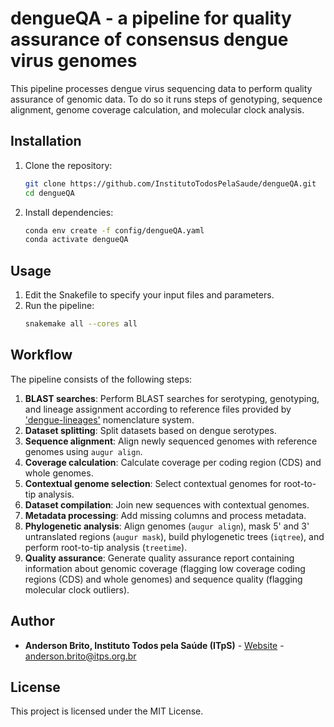 # dengueQA - a pipeline for quality assurance of consensus dengue virus genomes

This pipeline processes dengue virus sequencing data to perform quality assurance of genomic data. To do so it runs steps of genotyping, sequence alignment, genome coverage calculation, and molecular clock analysis.

## Installation

1. Clone the repository:
    ```bash
    git clone https://github.com/InstitutoTodosPelaSaude/dengueQA.git
    cd dengueQA
    ```

2. Install dependencies:
    ```bash
    conda env create -f config/dengueQA.yaml
    conda activate dengueQA
    ```

## Usage

1. Edit the Snakefile to specify your input files and parameters.
2. Run the pipeline:
    ```bash
    snakemake all --cores all
    ```

## Workflow

The pipeline consists of the following steps:

1. **BLAST searches**: Perform BLAST searches for serotyping, genotyping, and lineage assignment according to reference files provided by ['dengue-lineages'](https://dengue-lineages.org/design.html) nomenclature system.
2. **Dataset splitting**: Split datasets based on dengue serotypes.
3. **Sequence alignment**: Align newly sequenced genomes with reference genomes using `augur align`.
4. **Coverage calculation**: Calculate coverage per coding region (CDS) and whole genomes.
5. **Contextual genome selection**: Select contextual genomes for root-to-tip analysis.
6. **Dataset compilation**: Join new sequences with contextual genomes.
7. **Metadata processing**: Add missing columns and process metadata.
8. **Phylogenetic analysis**: Align genomes (`augur align`), mask 5' and 3' untranslated regions (`augur mask`), build phylogenetic trees (`iqtree`), and perform root-to-tip analysis (`treetime`).
9. **Quality assurance**: Generate quality assurance report containing information about genomic coverage (flagging low coverage coding regions (CDS) and whole genomes) and sequence quality (flagging molecular clock outliers).

## Author

* **Anderson Brito, Instituto Todos pela Saúde (ITpS)** - [Website](https://www.itps.org.br/membros) - anderson.brito@itps.org.br

## License

This project is licensed under the MIT License.
